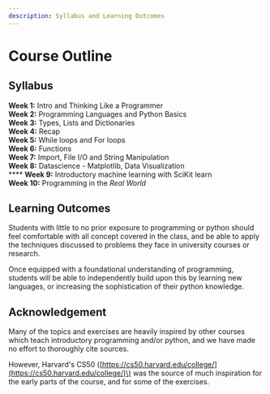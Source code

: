 ```yaml
---
description: Syllabus and Learning Outcomes
---
```


# Course Outline

## **Syllabus**

  **Week 1:** Intro and Thinking Like a Programmer  
  **Week 2:** Programming Languages and Python Basics    
  **Week 3:** Types,  Lists and Dictionaries  
  **Week 4:** Recap  
  **Week 5:** While loops and For loops  
  **Week 6:** Functions  
  **Week 7:** Import, File I/O and String Manipulation  
  **Week 8:** Datascience - Matplotlib, Data Visualization  
****  **Week 9:** Introductory machine learning with SciKit learn  
  **Week 10:** Programming in the _Real World_

## Learning Outcomes

Students with little to no prior exposure to programming or python should feel comfortable with all concept covered in the class, and be able to apply the techniques discussed to problems they face in university courses or research.  
  
Once equipped with a foundational understanding of programming, students will be able to independently build upon this by learning new languages, or increasing the sophistication of their python knowledge.

## Acknowledgement

Many of the topics and exercises are heavily inspired by other courses which teach introductory programming and/or python, and we have made no effort to thoroughly cite sources.   
  
However, Harvard's CS50 \([https://cs50.harvard.edu/college/](https://cs50.harvard.edu/college/)\) was the source of much inspiration for the early parts of the course, and for some of the exercises.





